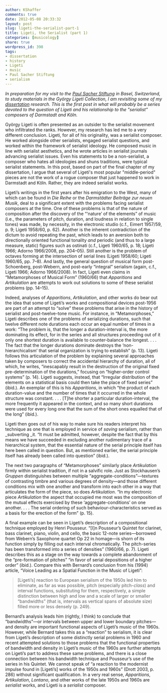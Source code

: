 ```yaml
---
author: KShaffer
comments: true
date: 2012-05-08 20:33:32
layout: post
slug: ligeti-the-serialist-part-1
title: Ligeti, the Serialist (part 1)
categories: [musicology]
share: true
wordpress_id: 398
tags:
- dissertation
- history
- Ligeti
- music
- Paul Sacher Stiftung
- serialism
---
```


_In preparation for my visit to the [Paul Sacher Stiftung](htt;P//www.paul-sacher-stiftung.ch/) in Basel, Switzerland, to study materials in the György Ligeti Collection, I am revisiting some of my [dissertation](/research/dissertation/) research. This is the first post in what will probably be a series devoted to the question of Ligeti and his relationship to the "serialist" composers of Darmstadt and Köln._

György Ligeti is often presented as an outsider to the serialist movement who infiltrated the ranks. However, my research has led me to a very different conclusion. Ligeti, for all of his originality, was a serialist composer. He worked alongside other serialists, engaged serialist questions, and worked within the framework of serialist ideology. He composed music in line with serialist aesthetics, and he wrote articles in serialist journals advancing serialist issues. Even his statements to be a non-serialist, a composer who hates all ideologies and shuns traditions, were typical serialist statements. In this post, based on part of the final chapter of my dissertation, I argue that several of Ligeti's most popular "middle-period" pieces are not the work of a rogue composer that just happened to work in Darmstadt and Köln. Rather, they are indeed serialist works.

Ligeti’s writings in the first years after his emigration to the West, many of which can be found in _Die Reihe_ or the _Darmstädter Beiträge zur neuen Musik_, deal to a significant extent with the problems facing serialist composers at the time. One of these problems is that of the nature of composition after the discovery of the “‘nature’ of the elements” of music (i.e., the parameters of pitch, duration, and loudness in relation to single tones) was made, by necessity, in the electronic studio (c.f., Eimert 1957/59, p. 9; Ligeti 1958/60, p. 62). Another is the inherent contradiction of the dictum to avoid repeating the past, which leads to an aversion both to directionally oriented functional tonality _and_ periodic (and thus to a large measure, static) figures such as ostinati (c.f., Ligeti 1960/65, p. 18; Ligeti 1966; Adorno 1966/2008, pp. 204–05). Still another is the problem of octaves forming at the intersection of serial lines (Ligeti 1958/60; Ligeti 1960/65, pp. 7–8). And lastly, the general question of musical form post-Schoenberg, post-Webern, and post-early “integral” serialism (again, c.f., Ligeti 1966; Adorno 1966/2008). In fact, Ligeti even claims in “Metamorphoses of Musical Form” (1960/66) that _Apparitions_ and _Artikulation_ are attempts to work out solutions to some of these serialist problems (pp. 14–15).

Indeed, analyses of _Apparitions_, _Artikulation_, and other works do bear out the idea that some of Ligeti’s works and compositional devices post-1956 are part of an attempt to “solve” these problems that arise in the history of serialist and post-twelve-tone music. For instance, in “Metamorphoses,” Ligeti describes one of the problems of serializing durations, such that twelve different note durations each occur an equal number of times in a work: “The problem is, that the longer a duration-interval is, the more dominating its effect, for in the series and all structures proceeding out of it only one shortest duration is available to counter-balance the longest. . . . The fact that the longer durations dominate destroys the ‘non-hierarchicalism’ that serial organization is trying to establish” (p. 13). Ligeti follows this articulation of the problem by explaining several approaches taken by composers to correct the accidental hierarchy of duration, all of which, he writes, “inescapably result in the destruction of the original fixed pre-determination of the durations,” focusing on “higher-order control systems” (p. 14). Ligeti suggests, instead, that “Irregular distribution of the elements on a statistical basis could then take the place of fixed series” (ibid.). An exemplar of this is his _Apparitions_, in which “the product of each duration-value and the number of times that it occurred in the whole structure was constant. . . . [T]he shorter a particular duration-interval, the more frequently it appeared in the context, and so many short durations were used for every long one that the sum of the short ones equalled that of the long” (ibid.).

Ligeti then goes out of his way to make sure his readers interpret his technique as one that is employed in service of _saving_ serialism, rather than _subverting _it. “It must be admitted, however, despite the fact that by this means we have succeeded in excluding another rudimentary trace of a hierarchical system, that the essential nature of the serial principle itself has here been called in question. But, as mentioned earlier, the serial principle itself has already been called into question” (ibid.).

The next two paragraphs of “Metamorphoses” similarly place _Artikulation_ firmly within serialist tradition, if not in a salvific role. Just as Stockhausen’s _Gruppen_ distinguishes between multiple “aggregate-conditions”—textures of contrasting timbre and various degrees of density—and those different conditions mix with one another and transform into each other in a way that articulates the form of the piece, so does _Artikulation_. “In my electronic piece _Artikulation_ the aspect that occupied me most was the composition of the mutual effects exercised by these ‘aggregate-conditions’ on one another. . . . The serial ordering of such behaviour-characteristics served as a basis for the erection of the form” (p. 15).

A final example can be seen in Ligeti’s description of a compositional technique employed by Henri Pousseur. “[I]n Pousseur’s Quintet for clarinet, bass clarinet, piano, violin, and cello, the basic 12-note series—borrowed from Webern’s Saxophone quartet Op 22 in homage—is shorn of its function simply by filling out each interval chromatically. The pitch-series has been transformed into a series of densities” (1960/66, p. 7). Ligeti describes this as a stage on the way towards a complete abandonment of the “pre-formation of pitches” “in favor of serial depositions of a higher order” (ibid.). Compare this with Bernard’s conclusion from his (1994) article, “Voice Leading as a Spatial Function in the Music of Ligeti”:


> [Ligeti’s] reaction to European serialism of the 1950s led him to eliminate, as far as was possible, pitch (especially pitch-_class_) and interval functions, substituting for them, respectively, a simple distinction between high and low and a scale of larger or smaller “bandwidths” (that is, intervals as vertical spans of absolute size) filled more or less densely (p. 249).


Bernard’s analysis leads him (rightly, I think) to conclude that “bandwidths”—or intervals between upper and lower boundary pitches—and density are important functional aspects of Ligeti’s music of the 1960s. However, while Bernard takes this as a “reaction” to serialism, it is clear from Ligeti’s description of some distinctly serial problems in 1960 and recent attempted solutions to those problems that the functional properties of bandwidth and density in Ligeti’s music of the 1960s are further attempts on Ligeti’s part to address these same problems, and there is a close connection between his bandwidth technique and Pousseur’s use of the series in his Quintet. We cannot speak of “a reaction to the modernist impulse found in [Ligeti’s] works of the 1950s and 1960s” (Drott 2003, p. 286) without significant qualification. In a very real sense, _Apparitions_, _Artikulation_, _Lontano_, and other works of the late 1950s and 1960s are _serialist_ works, and Ligeti is a _serialist_ composer.
